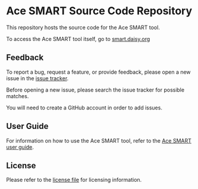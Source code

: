 # Ace SMART Source Code Repository

This repository hosts the source code for the Ace SMART tool.

To access the Ace SMART tool itself, go to [smart.daisy.org](http://smart.daisy.org)

## Feedback

To report a bug, request a feature, or provide feedback, please open a new issue in the [issue tracker](issues).

Before opening a new issue, please search the issue tracker for possible matches.

You will need to create a GitHub account in order to add issues.

## User Guide

For information on how to use the Ace SMART tool, refer to the [Ace SMART user guide](http://smart.daisy.org/user-guide/).

## License

Please refer to the [license file](LICENSE.md) for licensing information.
